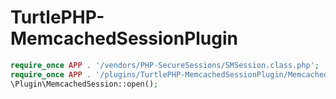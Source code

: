 TurtlePHP-MemcachedSessionPlugin
======================

``` php
require_once APP . '/vendors/PHP-SecureSessions/SMSession.class.php';
require_once APP . '/plugins/TurtlePHP-MemcachedSessionPlugin/MemcachedSession.class.php';
\Plugin\MemcachedSession::open();
```
